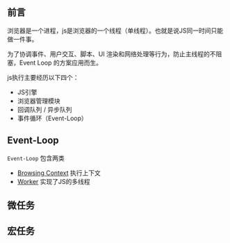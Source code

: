 ## 前言

浏览器是一个进程，js是浏览器的一个线程（单线程）。也就是说JS同一时间只能做一件事。

为了协调事件、用户交互、脚本、UI 渲染和网络处理等行为，防止主线程的不阻塞，Event Loop 的方案应用而生。



js执行主要经历以下四个：

+ JS引擎
+ 浏览器管理模块
+ 回调队列 / 异步队列
+ 事件循环（Event-Loop）





## Event-Loop

`Event-Loop` 包含两类

+ [Browsing Context](https://link.zhihu.com/?target=https%3A//html.spec.whatwg.org/multipage/browsers.html%23browsing-context) 执行上下文
+ [Worker](https://link.zhihu.com/?target=https%3A//www.w3.org/TR/workers/%23worker)  实现了JS的多线程







## 微任务



## 宏任务



